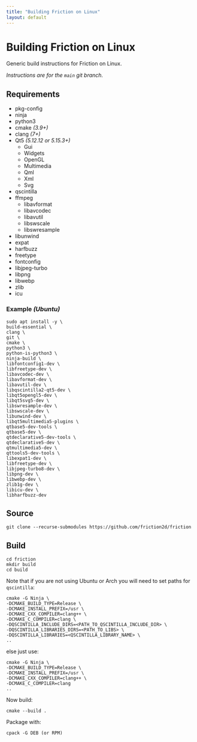 ```yaml
---
title: "Building Friction on Linux"
layout: default
---
```


# Building Friction on Linux

Generic build instructions for Friction on Linux.

*Instructions are for the `main` git branch.*

## Requirements

* pkg-config
* ninja
* python3
* cmake *(3.9+)*
* clang *(7+)*
* Qt5 *(5.12.12 or 5.15.3+)*
    * Gui
    * Widgets
    * OpenGL
    * Multimedia
    * Qml
    * Xml
    * Svg
* qscintilla
* ffmpeg
    * libavformat
    * libavcodec
    * libavutil
    * libswscale
    * libswresample
* libunwind
* expat
* harfbuzz
* freetype
* fontconfig
* libjpeg-turbo
* libpng
* libwebp
* zlib
* icu

### Example *(Ubuntu)*

```
sudo apt install -y \
build-essential \
clang \
git \
cmake \
python3 \
python-is-python3 \
ninja-build \
libfontconfig1-dev \
libfreetype-dev \
libavcodec-dev \
libavformat-dev \
libavutil-dev \
libqscintilla2-qt5-dev \
libqt5opengl5-dev \
libqt5svg5-dev \
libswresample-dev \
libswscale-dev \
libunwind-dev \
libqt5multimedia5-plugins \
qtbase5-dev-tools \
qtbase5-dev \
qtdeclarative5-dev-tools \
qtdeclarative5-dev \
qtmultimedia5-dev \
qttools5-dev-tools \
libexpat1-dev \
libfreetype-dev \
libjpeg-turbo8-dev \
libpng-dev \
libwebp-dev \
zlib1g-dev \
libicu-dev \
libharfbuzz-dev
```

## Source

```
git clone --recurse-submodules https://github.com/friction2d/friction
```

## Build

```
cd friction
mkdir build
cd build
```

Note that if you are not using Ubuntu or Arch you will need to set paths for ``qscintilla``:

```
cmake -G Ninja \
-DCMAKE_BUILD_TYPE=Release \
-DCMAKE_INSTALL_PREFIX=/usr \
-DCMAKE_CXX_COMPILER=clang++ \
-DCMAKE_C_COMPILER=clang \
-DQSCINTILLA_INCLUDE_DIRS=<PATH_TO_QSCINTILLA_INCLUDE_DIR> \
-DQSCINTILLA_LIBRARIES_DIRS=<PATH_TO_LIBS> \
-DQSCINTILLA_LIBRARIES=<QSCINTILLA_LIBRARY_NAME> \
..
```

else just use:

```
cmake -G Ninja \
-DCMAKE_BUILD_TYPE=Release \
-DCMAKE_INSTALL_PREFIX=/usr \
-DCMAKE_CXX_COMPILER=clang++ \
-DCMAKE_C_COMPILER=clang
..
```

Now build:

```
cmake --build .
```

Package with:

```
cpack -G DEB (or RPM)
```
